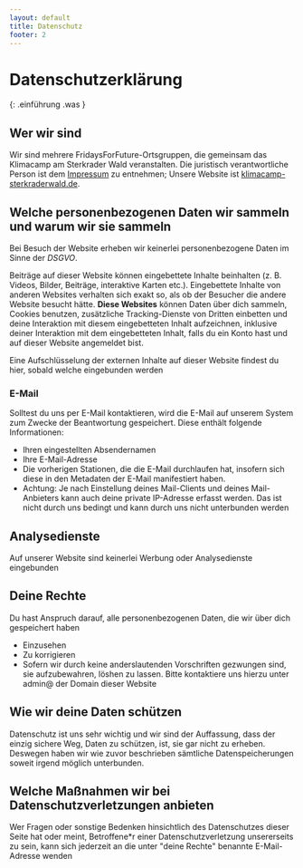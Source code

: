 ```yaml
---
layout: default
title: Datenschutz
footer: 2
---
```


# Datenschutzerklärung

{: .einführung .was }
## Wer wir sind


Wir sind mehrere FridaysForFuture-Ortsgruppen, die gemeinsam das Klimacamp am Sterkrader Wald veranstalten.
Die juristisch verantwortliche Person ist dem [Impressum]({{site.baseurl}}/impressum) zu entnehmen; Unsere Website ist [klimacamp-sterkraderwald.de](https://klimacamp-sterkraderwald.de).

## Welche personenbezogenen Daten wir sammeln und warum wir sie sammeln

Bei Besuch der Website erheben wir keinerlei personenbezogene Daten im Sinne der _DSGVO_.

Beiträge auf dieser Website können eingebettete Inhalte beinhalten (z. B. Videos, Bilder, Beiträge, interaktive Karten etc.). Eingebettete Inhalte von anderen Websites verhalten sich exakt so, als ob der Besucher die andere Website besucht hätte.
**Diese Websites** können Daten über dich sammeln, Cookies benutzen, zusätzliche Tracking-Dienste von Dritten einbetten und deine Interaktion mit diesem eingebetteten Inhalt aufzeichnen, inklusive deiner Interaktion mit dem eingebetteten Inhalt, falls du ein Konto hast und auf dieser Website angemeldet bist.

Eine Aufschlüsselung der externen Inhalte auf dieser Website findest du hier, sobald welche eingebunden werden

### E-Mail

Solltest du uns per E-Mail kontaktieren, wird die E-Mail auf unserem System zum Zwecke der Beantwortung gespeichert. Diese enthält folgende Informationen:
- Ihren eingestellten Absendernamen
- Ihre E-Mail-Adresse
- Die vorherigen Stationen, die die E-Mail durchlaufen hat, insofern sich diese in den Metadaten der E-Mail manifestiert haben.
- Achtung: Je nach Einstellung deines Mail-Clients und deines Mail-Anbieters kann auch deine private IP-Adresse erfasst werden. Das ist nicht durch uns bedingt und kann durch uns nicht unterbunden werden

## Analysedienste

Auf unserer Website sind keinerlei Werbung oder Analysedienste eingebunden

## Deine Rechte

Du hast Anspruch darauf, alle personenbezogenen Daten, die wir über dich gespeichert haben
- Einzusehen
- Zu korrigieren
- Sofern wir durch keine anderslautenden Vorschriften gezwungen sind, sie aufzubewahren, löshen zu lassen.
Bitte kontaktiere uns hierzu unter admin@ der Domain dieser Website

## Wie wir deine Daten schützen

Datenschutz ist uns sehr wichtig und wir sind der Auffassung, dass der einzig sichere Weg, Daten zu schützen, ist, sie gar nicht zu erheben. Deswegen haben wir wie zuvor beschrieben sämtliche Datenspeicherungen soweit irgend möglich unterbunden.

## Welche Maßnahmen wir bei Datenschutzverletzungen anbieten

Wer Fragen oder sonstige Bedenken hinsichtlich des Datenschutzes dieser Seite hat oder meint, Betroffene\*r einer Datenschutzverletzung unsererseits zu sein, kann sich jederzeit an die unter "deine Rechte" benannte E-Mail-Adresse wenden 
